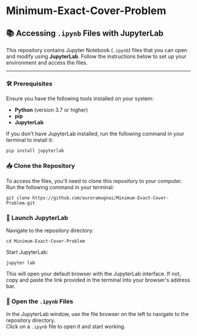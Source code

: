# Minimum-Exact-Cover-Problem

## 📚 Accessing `.ipynb` Files with JupyterLab

This repository contains Jupyter Notebook (`.ipynb`) files that you can open and modify using **JupyterLab**. Follow the instructions below to set up your environment and access the files.

---

### 🛠️ Prerequisites
Ensure you have the following tools installed on your system:
- **Python** (version 3.7 or higher)
- **pip** 
- **JupyterLab**

If you don't have JupyterLab installed, run the following command in your terminal to install it:
```
pip install jupyterlab
```

### 📥 Clone the Repository
To access the files, you'll need to clone this repository to your computer. Run the following command in your terminal:
```
git clone https://github.com/auroramugnai/Minimum-Exact-Cover-Problem.git
```

### 🚀 Launch JupyterLab
Navigate to the repository directory:
```
cd Minimum-Exact-Cover-Problem
```
Start JupyterLab:
```
jupyter lab
```
This will open your default browser with the JupyterLab interface. 
If not, copy and paste the link provided in the terminal into your browser's address bar.

### 📂 Open the `.ipynb` Files
In the JupyterLab window, use the file browser on the left to navigate to the repository directory.  
Click on a `.ipynb` file to open it and start working.



